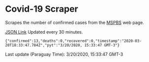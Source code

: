 # Covid-19 Scraper

Scrapes the number of confirmed cases from the [MSPBS](https://www.mspbs.gov.py/covid-19.php) web page.

[JSON Link](https://jmayalag.github.io/covid19-scrape/cases.json)
Updated every 30 minutes.
```
{"confirmed":13,"deaths":0,"recovered":0,"timestamp":"2020-03-20T18:33:47.784Z","pyt":"3/20/2020, 15:33:47 GMT-3"}
```
Last update (Paraguay Time): 3/20/2020, 15:33:47 GMT-3